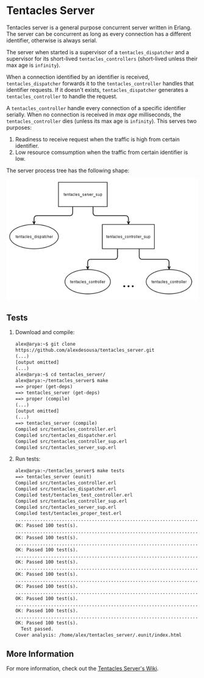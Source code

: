 Tentacles Server
================

Tentacles server is a general purpose concurrent server written in Erlang. The server can be concurrent as long as every connection has a different identifier, otherwise is always serial.

The server when started is a supervisor of a `tentacles_dispatcher` and a supervisor for its short-lived `tentacles_controllers` (short-lived unless their max age is `infinity`).

When a connection identified by an identifier is received, `tentacles_dispatcher` forwards it to the `tentacles_controller` handles that identifier requests. If it doesn't exists, `tentacles_dispatcher` generates a `tentacles_controller` to handle the request.

A `tentacles_controller` handle every connection of a specific identifier serially. When no connection is received in *max age* milliseconds, the `tentacles_controller` dies (unless its max age is `infinity`). This serves two purposes:

1. Readiness to receive request when the traffic is high from certain identifier.
2. Low resource comsumption when the traffic from certain identifier is low.

The server process tree has the following shape:

![Tentacles Server](.readme/tentacles_supervisors.png)

Tests
-----

1. Download and compile:

    ```shell
    alex@arya:~$ git clone https://github.com/alexdesousa/tentacles_server.git
    (...)
    [output omitted]
    (...)
    alex@arya:~$ cd tentacles_server/
    alex@arya:~/tentacles_server$ make
    ==> proper (get-deps)
    ==> tentacles_server (get-deps)
    ==> proper (compile)
    (...)
    [output omitted]
    (...)
    ==> tentacles_server (compile)
    Compiled src/tentacles_controller.erl
    Compiled src/tentacles_dispatcher.erl
    Compiled src/tentacles_controller_sup.erl
    Compiled src/tentacles_server_sup.erl
    ```

2. Run tests:

    ```shell
    alex@arya:~/tentacles_server$ make tests
    ==> tentacles_server (eunit)
    Compiled src/tentacles_controller.erl
    Compiled src/tentacles_dispatcher.erl
    Compiled test/tentacles_test_controller.erl
    Compiled src/tentacles_controller_sup.erl
    Compiled src/tentacles_server_sup.erl
    Compiled test/tentacles_proper_test.erl
    ....................................................................................................
    OK: Passed 100 test(s).
    ....................................................................................................
    OK: Passed 100 test(s).
    ....................................................................................................
    OK: Passed 100 test(s).
    ....................................................................................................
    OK: Passed 100 test(s).
    ....................................................................................................
    OK: Passed 100 test(s).
    ....................................................................................................
    OK: Passed 100 test(s).
    ....................................................................................................
    OK: Passed 100 test(s).
    ....................................................................................................
    OK: Passed 100 test(s).
    ....................................................................................................
    OK: Passed 100 test(s).
      Test passed.
    Cover analysis: /home/alex/tentacles_server/.eunit/index.html
    ```

More Information
----------------

For more information, check out the [Tentacles Server's Wiki](https://github.com/alexdesousa/tentacles_server/wiki).
